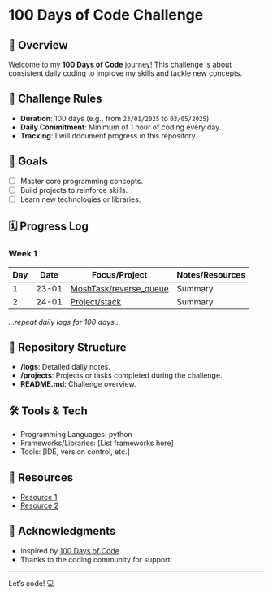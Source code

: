 # 100 Days of Code Challenge

## 🚀 Overview
Welcome to my **100 Days of Code** journey! This challenge is about consistent daily coding to improve my skills and tackle new concepts.

## 📅 Challenge Rules
- **Duration**: 100 days (e.g., from `23/01/2025` to `03/05/2025`)
- **Daily Commitment**: Minimum of 1 hour of coding every day.
- **Tracking**: I will document progress in this repository.

## 🎯 Goals
- [ ] Master core programming concepts.
- [ ] Build projects to reinforce skills.
- [ ] Learn new technologies or libraries.

## 🗓️ Progress Log

### Week 1
| Day | Date  | Focus/Project                    | Notes/Resources |
|-----|-------|----------------------------------|-----------------|
| 1   | 23-01 | [MoshTask/reverse_queue](#link)  | Summary         |
| 2   | 24-01 | [Project/stack](#link)           | Summary         |

*...repeat daily logs for 100 days...*

## 📂 Repository Structure
- **/logs**: Detailed daily notes.
- **/projects**: Projects or tasks completed during the challenge.
- **README.md**: Challenge overview.

## 🛠️ Tools & Tech
- Programming Languages: python
- Frameworks/Libraries: [List frameworks here]
- Tools: [IDE, version control, etc.]

## 📜 Resources
- [Resource 1](#link)
- [Resource 2](#link)

## 🌟 Acknowledgments
- Inspired by [100 Days of Code](https://www.100daysofcode.com/).
- Thanks to the coding community for support!

---

Let’s code! 💻
